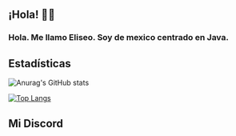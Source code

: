 ## ¡Hola! 👨‍🦰
### Hola. Me llamo Eliseo. Soy de mexico centrado en Java.


## Estadísticas

![Anurag's GitHub stats](https://github-readme-stats.vercel.app/api?username=anuraghazra&show_icons=true&theme=radical)

[![Top Langs](https://github-readme-stats.vercel.app/api/top-langs/?username=anuraghazra&langs_count=8)](https://github.com/anuraghazra/github-readme-stats)

## Mi Discord
